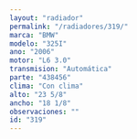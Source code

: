 ```yaml
---
layout: "radiador"
permalink: "/radiadores/319/"
marca: "BMW"
modelo: "325I"
ano: "2006"
motor: "L6 3.0"
transmision: "Automática"
parte: "438456"
clima: "Con clima"
alto: "23 5/8"
ancho: "18 1/8"
observaciones: ""
id: "319"
---
```


